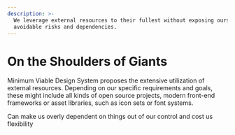 ```yaml
---
description: >-
  We leverage external resources to their fullest without exposing ourselves to
  avoidable risks and dependencies.
---
```


# On the Shoulders of Giants

Minimum Viable Design System proposes the extensive utilization of external resources. Depending on our specific requirements and goals, these might include all kinds of open source projects, modern front-end frameworks or asset libraries, such as icon sets or font systems.

Can make us overly dependent on things out of our control and cost us flexibility

